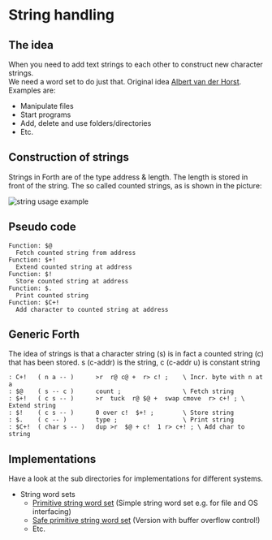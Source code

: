 # String handling

## The idea

When you need to add text strings to each other to construct new character strings.  
We need a word set to do just that. Original idea [Albert van der Horst](https://home.hccnet.nl/a.w.m.van.der.horst/index.html). 
Examples are:  

- Manipulate files
- Start programs
- Add, delete and use folders/directories
- Etc.

## Construction of strings

Strings in Forth are of the type address & length. The length is stored in
front of the string. The so called counted strings, as is shown in the picture:  

![string usage example](https://user-images.githubusercontent.com/11397265/142727480-4cb13037-c118-4d05-9eec-529aeaf23cad.jpg)  

## Pseudo code
```
Function: $@
  Fetch counted string from address
Function: $+!
  Extend counted string at address
Function: $!
  Store counted string at address
Function: $.
  Print counted string
Function: $C+!
  Add character to counted string at address
```

## Generic Forth

The idea of strings is that a character string (s)
is in fact a counted string (c) that has been stored.
s (c-addr) is the string, c (c-addr u) is constant string

```Forth
: C+!   ( n a -- )      >r  r@ c@ +  r> c! ;    \ Incr. byte with n at a
: $@    ( s -- c )      count ;                 \ Fetch string
: $+!   ( c s -- )      >r  tuck  r@ $@ +  swap cmove  r> c+! ; \ Extend string 
: $!    ( c s -- )      0 over c!  $+! ;        \ Store string
: $.    ( c -- )        type ;                  \ Print string
: $C+!  ( char s -- )   dup >r  $@ + c!  1 r> c+! ; \ Add char to string
```

## Implementations

Have a look at the sub directories for implementations for different systems.  

- String word sets
  - [Primitive string word set](Primitive-string-word-set.f) \(Simple string word set e.g. for file and OS interfacing)
  - [Safe primitive string word set](Safe-string-word-set.f) \(Version with buffer overflow control!)
  - Etc.
